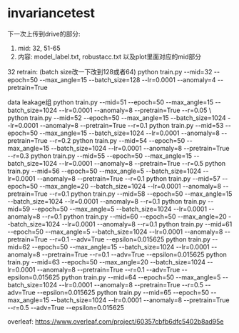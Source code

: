 # invariancetest

下一次上传到drive的部分:
1. mid: 32, 51-65
2. 内容: model_label.txt, robustacc.txt 以及plot里面对应的mid部分

32 retrain: (batch size改一下改到128或者64)
python train.py --mid=32 --epoch=50 --max_angle=15 --batch_size=128 --lr=0.0001 --anomaly=4 --pretrain=True

data leakage组
python train.py --mid=51 --epoch=50 --max_angle=15 --batch_size=1024 --lr=0.0001 --anomaly=8 --pretrain=True --r=0.05 \\
python train.py --mid=52 --epoch=50 --max_angle=15 --batch_size=1024 --lr=0.0001 --anomaly=8 --pretrain=True --r=0.1
python train.py --mid=53 --epoch=50 --max_angle=15 --batch_size=1024 --lr=0.0001 --anomaly=8 --pretrain=True --r=0.2
python train.py --mid=54 --epoch=50 --max_angle=15 --batch_size=1024 --lr=0.0001 --anomaly=8 --pretrain=True --r=0.3
python train.py --mid=55 --epoch=50 --max_angle=15 --batch_size=1024 --lr=0.0001 --anomaly=8 --pretrain=True --r=0.5
python train.py --mid=56 --epoch=50 --max_angle=5 --batch_size=1024 --lr=0.0001 --anomaly=8 --pretrain=True --r=0.1
python train.py --mid=57 --epoch=50 --max_angle=20 --batch_size=1024 --lr=0.0001 --anomaly=8 --pretrain=True --r=0.1
python train.py --mid=58 --epoch=50 --max_angle=15 --batch_size=1024 --lr=0.0001 --anomaly=8 --r=0.1
python train.py --mid=59 --epoch=50 --max_angle=5 --batch_size=1024 --lr=0.0001 --anomaly=8 --r=0.1
python train.py --mid=60 --epoch=50 --max_angle=20 --batch_size=1024 --lr=0.0001 --anomaly=8 --r=0.1
python train.py --mid=61 --epoch=50 --max_angle=5 --batch_size=1024 --lr=0.0001 --anomaly=8 --pretrain=True --r=0.1 --adv=True --epsilon=0.015625
python train.py --mid=62 --epoch=50 --max_angle=15 --batch_size=1024 --lr=0.0001 --anomaly=8 --pretrain=True --r=0.1 --adv=True --epsilon=0.015625
python train.py --mid=63 --epoch=50 --max_angle=20 --batch_size=1024 --lr=0.0001 --anomaly=8 --pretrain=True --r=0.1 --adv=True --epsilon=0.015625
python train.py --mid=64 --epoch=50 --max_angle=5 --batch_size=1024 --lr=0.0001 --anomaly=8 --pretrain=True --r=0.5 --adv=True --epsilon=0.015625
python train.py --mid=65 --epoch=50 --max_angle=15 --batch_size=1024 --lr=0.0001 --anomaly=8 --pretrain=True --r=0.5 --adv=True --epsilon=0.015625



overleaf:
https://www.overleaf.com/project/60357cbfb6dfc5402b8ad95e
